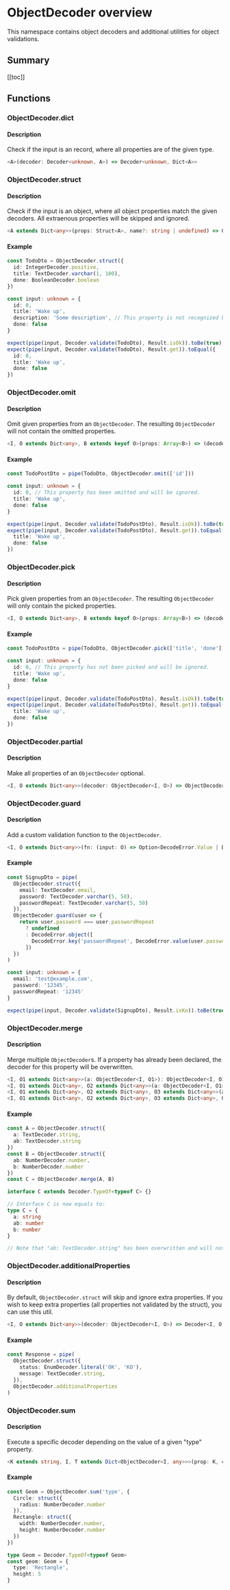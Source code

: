 # ObjectDecoder overview

This namespace contains object decoders and additional utilities for object validations.

## Summary

[[toc]]

## Functions

### ObjectDecoder.dict

#### Description

Check if the input is an record, where all properties are of the given type.

```ts
<A>(decoder: Decoder<unknown, A>) => Decoder<unknown, Dict<A>>
```

### ObjectDecoder.struct

#### Description

Check if the input is an object, where all object properties match the given decoders.
All extraenous properties will be skipped and ignored.

```ts
<A extends Dict<any>>(props: Struct<A>, name?: string | undefined) => ObjectDecoder<unknown, A>
```

#### Example
```ts
const TodoDto = ObjectDecoder.struct({
  id: IntegerDecoder.positive,
  title: TextDecoder.varchar(1, 100),
  done: BooleanDecoder.boolean
})

const input: unknown = {
  id: 0,
  title: 'Wake up',
  description: 'Some description', // This property is not recognized by the decoder and will be ignored.
  done: false
}

expect(pipe(input, Decoder.validate(TodoDto), Result.isOk)).toBe(true)
expect(pipe(input, Decoder.validate(TodoDto), Result.get)).toEqual({
  id: 0,
  title: 'Wake up',
  done: false
})
```

### ObjectDecoder.omit

#### Description

Omit given properties from an `ObjectDecoder`.
The resulting `ObjectDecoder` will not contain the omitted properties.

```ts
<I, O extends Dict<any>, B extends keyof O>(props: Array<B>) => (decoder: ObjectDecoder<I, O>) => ObjectDecoder<I, Omit<O, B>>
```

#### Example
```ts
const TodoPostDto = pipe(TodoDto, ObjectDecoder.omit(['id']))

const input: unknown = {
  id: 0, // This property has been omitted and will be ignored.
  title: 'Wake up',
  done: false
}

expect(pipe(input, Decoder.validate(TodoPostDto), Result.isOk)).toBe(true)
expect(pipe(input, Decoder.validate(TodoPostDto), Result.get)).toEqual({
  title: 'Wake up',
  done: false
})
```

### ObjectDecoder.pick

#### Description

Pick given properties from an `ObjectDecoder`.
The resulting `ObjectDecoder` will only contain the picked properties.

```ts
<I, O extends Dict<any>, B extends keyof O>(props: Array<B>) => (decoder: ObjectDecoder<I, O>) => ObjectDecoder<I, Pick<O, B>>
```

#### Example
```ts
const TodoPostDto = pipe(TodoDto, ObjectDecoder.pick(['title', 'done']))

const input: unknown = {
  id: 0, // This property has not been picked and will be ignored.
  title: 'Wake up',
  done: false
}

expect(pipe(input, Decoder.validate(TodoPostDto), Result.isOk)).toBe(true)
expect(pipe(input, Decoder.validate(TodoPostDto), Result.get)).toEqual({
  title: 'Wake up',
  done: false
})
```

### ObjectDecoder.partial

#### Description

Make all properties of an `ObjectDecoder` optional.

```ts
<I, O extends Dict<any>>(decoder: ObjectDecoder<I, O>) => ObjectDecoder<I, Partial<O>>
```

### ObjectDecoder.guard

#### Description

Add a custom validation function to the `ObjectDecoder`.

```ts
<I, O extends Dict<any>>(fn: (input: O) => Option<DecodeError.Value | DecodeError.ObjectLike>) => (decoder: ObjectDecoder<I, O>) => ObjectDecoder<I, O>
```

#### Example
```ts
const SignupDto = pipe(
  ObjectDecoder.struct({
    email: TextDecoder.email,
    password: TextDecoder.varchar(5, 50),
    passwordRepeat: TextDecoder.varchar(5, 50)
  }),
  ObjectDecoder.guard(user => {
    return user.password === user.passwordRepeat
      ? undefined
      : DecodeError.object([
        DecodeError.key('passwordRepeat', DecodeError.value(user.passwordRepeat, `Password does not match password confirmation`))
      ])
  })
)

const input: unknown = {
  email: 'test@example.com',
  password: '12345',
  passwordRepeat: '12345'
}

expect(pipe(input, Decoder.validate(SignupDto), Result.isKo)).toBe(true)
```

### ObjectDecoder.merge

#### Description

Merge multiple `ObjectDecoder`s.
If a property has already been declared, the decoder for this property will be overwritten.

```ts
<I, O1 extends Dict<any>>(a: ObjectDecoder<I, O1>): ObjectDecoder<I, O1>
<I, O1 extends Dict<any>, O2 extends Dict<any>>(a: ObjectDecoder<I, O1>, b: ObjectDecoder<I, O2>): ObjectDecoder<I, O2 & Omit<O1, keyof O2>>
<I, O1 extends Dict<any>, O2 extends Dict<any>, O3 extends Dict<any>>(a: ObjectDecoder<I, O1>, b: ObjectDecoder<I, O2>, c: ObjectDecoder<I, O3>): ObjectDecoder<I, O3 & Omit<O2, keyof O3> & Omit<O1, keyof O3 | keyof O2>>
<I, O1 extends Dict<any>, O2 extends Dict<any>, O3 extends Dict<any>, O4 extends Dict<any>>(a: ObjectDecoder<I, O1>, b: ObjectDecoder<I, O2>, c: ObjectDecoder<I, O3>, d: ObjectDecoder<I, O4>): ObjectDecoder<I, O4 & Omit<O3, keyof O4> & Omit<O2, keyof O4 | keyof O3> & Omit<O1, keyof O4 | keyof O3 | keyof O2>>
```

#### Example
```ts
const A = ObjectDecoder.struct({
  a: TextDecoder.string,
  ab: TextDecoder.string
})
const B = ObjectDecoder.struct({
  ab: NumberDecoder.number,
  b: NumberDecoder.number
})
const C = ObjectDecoder.merge(A, B)

interface C extends Decoder.TypeOf<typeof C> {}

// Interface C is now equals to:
type C = {
  a: string
  ab: number
  b: number
}

// Note that "ab: TextDecoder.string" has been overwritten and will not be executed
```

### ObjectDecoder.additionalProperties

#### Description

By default, `ObjectDecoder.struct` will skip and ignore extra properties.
If you wish to keep extra properties (all properties not validated by the struct), you can use this util.

```ts
<I, O extends Dict<any>>(decoder: ObjectDecoder<I, O>) => Decoder<I, O & Dict<any>>
```

#### Example
```ts
const Response = pipe(
  ObjectDecoder.struct({
    status: EnumDecoder.literal('OK', 'KO'),
    message: TextDecoder.string,
  }),
  ObjectDecoder.additionalProperties
)
```

### ObjectDecoder.sum

#### Description

Execute a specific decoder depending on the value of a given "type" property.

```ts
<K extends string, I, T extends Dict<ObjectDecoder<I, any>>>(prop: K, cases: T) => Decoder<I, SumTypes<K, T>>
```

#### Example
```ts
const Geom = ObjectDecoder.sum('type', {
  Circle: struct({
    radius: NumberDecoder.number
  }),
  Rectangle: struct({
    width: NumberDecoder.number,
    height: NumberDecoder.number
  })
})

type Geom = Decoder.TypeOf<typeof Geom>
const geom: Geom = {
  type: 'Rectangle',
  height: 5
}
```

